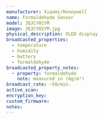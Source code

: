 ```yaml
---
manufacturer: Xiaomi/Honeywell
name: Formaldehyde Sensor
model: JQJCY01YM
image: JQJCY01YM.jpg
physical_description: OLED display
broadcasted_properties:
  - temperature
  - humidity
  - battery
  - formaldehyde
broadcasted_property_notes:
  - property: formaldehyde
    note: measured in (mg/m³)
broadcast_rate: ~50/min.
active_scan:
encryption_key:
custom_firmware:
notes:
---
```

